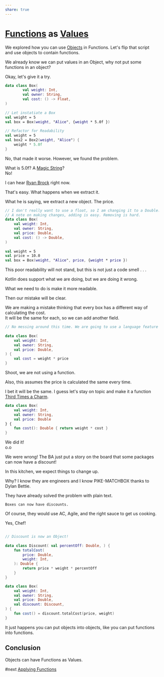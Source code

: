 ```yaml
---
share: true
---
```



# [Functions](./Functions.md) as [Values](Values.md)  
  
We explored how you can use [Objects](./Objects.md) in Functions. Let's flip that script   
and use objects to contain functions.  
  
We already know we can put values in an Object, why not put some functions in an object?  
  
Okay, let's give it a try.  
  
```Kotlin  
data class Box(  
        val weight: Int,        
        val owner: String,        
        val cost: () -> Float,
)  
  
// Let instatiate a Box  
val weight = 5  
val box = Box(weight, "Alice", {weight * 5.0f })  
  
// Refactor for Readability  
val weight = 5  
val box2 = Box2(weight, "Alice") {  
    weight * 5.0f 
}  
```  
  
No, that made it worse. However, we found the problem.  

What is 5.0f? A [Magic String](Magic%20String.md)?   
No!  
  
I can hear [Ryan Brock](Ryan%20Brock.md) right now.  
  
That's easy. What happens when we extract it.  
  
What he is saying, we extract a new object. The price.  
  
```Kotlin  
// I don't really want to use a float, so I am changing it to a Double.  
// A note on making changes, adding is easy. Removing is hard.  
data class Box(  
    val weight: Int,
    val owner: String,        
    val price: Double,        
	val cost: () -> Double,
)  
  
val weight = 5  
val price = 10.0  
val box = Box(weight, "Alice", price, {weight * price })    
```  
  
This poor readability will not stand, but this is not just a code smell . . .  
  
Kotlin does support what we are doing, but we are doing it wrong. 

What we need to do is make it more readable. 

Then our mistake will be clear.  
  
We are making a mistake thinking that every box has a different way of calculating the cost.  
It will be the same for each, so we can add another field.  
  
```Kotlin  
// No messing around this time. We are going to use a language feature  
  
data class Box(  
	val weight: Int,        
	val owner: String,        
	val price: Double,
) {  
    val cost = weight * price
}  
```  

Shoot, we are not using a function.  

Also, this assumes the price is calculated the same every time.  

I bet it will be the same.  I guess let's stay on topic and make it a function [Third Times a Charm](Third%20Times%20a%20Charm.md).

  
```Kotlin  
data class Box(  
	val weight: Int,
	val owner: String,    
	val price: Double
} {  
    fun cost(): Double { return weight * cost }
}    
```  
  
We did it!  
o.o  
  
We were wrong! The BA just put a story on the board that some packages can now have a discount!  

In this kitchen, we expect things to change up.    
  
Why? I know they are engineers and I know PIKE-MATCHBOX thanks to Dylan Bettie.   

They have already solved the problem with plain text.  

```Prompt
Boxes can now have discounts.
```
  
  
Of course, they would use AC, Agile, and the right sauce to get us cooking.  
  
Yes, Chef!  
  
```Kotlin  
  
// Discount is now an Object!  
  
data class Discount( val percentOff: Double, ) {
    fun totalCost(        
	    price: Double,        
	    weight: Int,    
	): Double {
		return price * weight * percentOff    
	}
}  

data class Box(  
    val weight: Int,    
    val owner: String,    
    val price: Double,    
    val discount: Discount,
) {  
    fun cost() = discount.totalCost(price, weight)
}
```  
  
It just happens you can put objects into objects, like you can put functions into functions.  
  
## Conclusion  
  
Objects can have Functions as Values.

#next [Applying Functions](./Applying%20Functions.md)